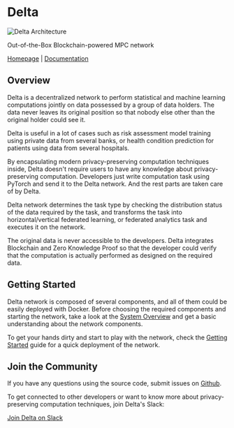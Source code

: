 # Delta

![Delta Architecture](./assets/arch.png)

Out-of-the-Box Blockchain-powered MPC network

[Homepage](https://deltampc.com/en) | [Documentation](https://docs.deltampc.com/v/en)

## Overview

Delta is a decentralized network to perform statistical and machine learning computations jointly on data possessed by a group of data holders. The data never leaves its original position so that nobody else other than the original holder could see it.

Delta is useful in a lot of cases such as risk assessment model training using private data from several banks, or health condition prediction for patients using data from several hospitals.

By encapsulating modern privacy-preserving computation techniques inside, Delta doesn't require users to have any knowledge about privacy-preserving computation. Developers just write computation task using PyTorch and send it to the Delta network. And the rest parts are taken care of by Delta.

Delta network determines the task type by checking the distribution status of the data required by the task, and transforms the task into horizontal/vertical federated learning, or federated analytics task and executes it on the network.

The original data is never accessible to the developers. Delta integrates Blockchain and Zero Knowledge Proof so that the developer could verify that the computation is actually performed as designed on the required data.

## Getting Started

Delta network is composed of several components, and all of them could be easily deployed with Docker. Before choosing the required components and starting the network, take a look at the [System Overview](https://docs.deltampc.com/v/en/system-overview) and get a basic understanding about the network components.

To get your hands dirty and start to play with the network, check the [Getting Started](https://docs.deltampc.com/v/en/getting-started) guide for a quick deployment of the network.

## Join the Community

If you have any questions using the source code, submit issues on [Github](https://github.com/delta-mpc).

To get connected to other developers or want to know more about privacy-preserving computation techniques, join Delta's Slack:

[Join Delta on Slack](https://join.slack.com/t/delta-mpc/shared\_invite/zt-uaqm185x-52oCXcxoYvRlFwEoMUC8Tw)
